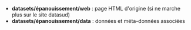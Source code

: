 - **datasets/épanouissement/web** : page HTML d'origine (si ne marche plus sur le site datasud)
- **datasets/épanouissement/data** : données et méta-données associées